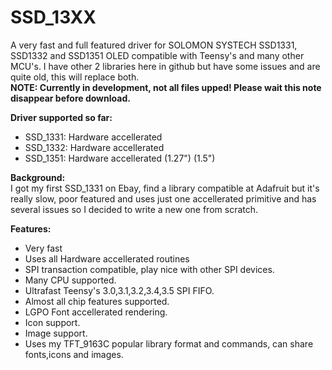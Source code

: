 # SSD_13XX
A very fast and full featured driver for SOLOMON SYSTECH SSD1331, SSD1332 and SSD1351 OLED compatible with Teensy's and many other MCU's.
I have other 2 libraries here in github but have some issues and are quite old, this will replace both.<br>
<b>NOTE: Currently in development, not all files upped! Please wait this note disappear before download.</b><br>

<b>Driver supported so far:</b><br>
  - SSD_1331: Hardware accellerated
  - SSD_1332: Hardware accellerated
  - SSD_1351: Hardware accellerated (1.27") (1.5")

<b>Background:</b><br>
I got my first SSD_1331 on Ebay, find a library compatible at Adafruit but it's really slow, poor featured and uses just one accellerated primitive and has several issues so I decided to write a new one from scratch.<br>

<b>Features:</b><br>
 - Very fast
 - Uses all Hardware accellerated routines
 - SPI transaction compatible, play nice with other SPI devices.
 - Many CPU supported.
 - Ultrafast Teensy's 3.0,3.1,3.2,3.4,3.5 SPI FIFO.
 - Almost all chip features supported.
 - LGPO Font accellerated rendering.
 - Icon support.
 - Image support.
 - Uses my TFT_9163C popular library format and commands, can share fonts,icons and images.
